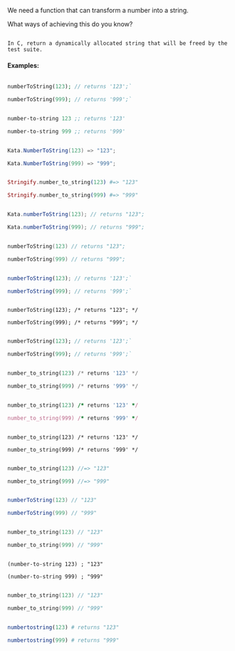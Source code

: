 We need a function that can transform a number into a string.

What ways of achieving this do you know?

```if:c
In C, return a dynamically allocated string that will be freed by the test suite.
```

#### Examples:

```php
numberToString(123); // returns '123';`   
numberToString(999); // returns '999';`
```
```clojure
number-to-string 123 ;; returns '123'
number-to-string 999 ;; returns '999'
```
```csharp
Kata.NumberToString(123) => "123";
Kata.NumberToString(999) => "999";
```
```elixir
Stringify.number_to_string(123) #=> "123"
Stringify.number_to_string(999) #=> "999"
```
```java
Kata.numberToString(123); // returns "123";   
Kata.numberToString(999); // returns "999";
```
```kotlin
numberToString(123) // returns "123";   
numberToString(999) // returns "999";
```
```javascript
numberToString(123); // returns '123';`   
numberToString(999); // returns '999';`
```
```reason
numberToString(123); /* returns "123"; */
numberToString(999); /* returns "999"; */
```
```dart
numberToString(123); // returns '123';`   
numberToString(999); // returns '999';`
```
```python
number_to_string(123) /* returns '123' */
number_to_string(999) /* returns '999' */
```
```ruby
number_to_string(123) /* returns '123' */
number_to_string(999) /* returns '999' */
```
```crystal
number_to_string(123) /* returns '123' */
number_to_string(999) /* returns '999' */
```
```rust
number_to_string(123) //=> "123"
number_to_string(999) //=> "999"
```
```scala
numberToString(123) // "123"
numberToString(999) // "999"
```
```c
number_to_string(123) // "123"
number_to_string(999) // "999"
```
```racket
(number-to-string 123) ; "123"
(number-to-string 999) ; "999"
```
```cpp
number_to_string(123) // "123"
number_to_string(999) // "999"
```
```julia
numbertostring(123) # returns "123"  
numbertostring(999) # returns "999"
```